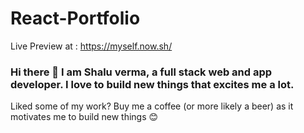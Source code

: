# React-Portfolio 

Live Preview at : https://myself.now.sh/

### Hi there 👋 I am Shalu verma, a full stack web and app developer. I love to build new things that excites me a lot.



Liked some of my work? Buy me a coffee (or more likely a beer) as it motivates me to build new things 😊


